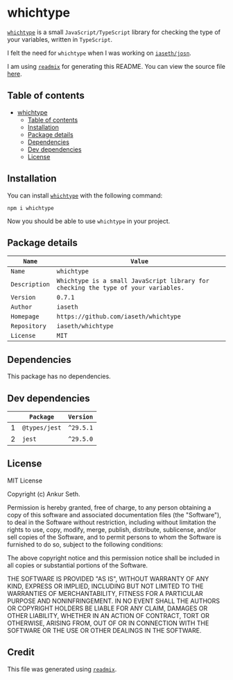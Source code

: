 
# whichtype
[`whichtype`](https://www.npmjs.com/package/whichtype) is a small `JavaScript/TypeScript` library for checking the type of your variables, written in `TypeScript`.

I felt the need for `whichtype` when I was working on [`iaseth/josn`](https://github.com/iaseth/josn).

I am using [`readmix`](https://github.com/iaseth/readmix) for generating this README.
You can view the source file [here](https://github.com/iaseth/whichtype/blob/master/README.md.rx).


## Table of contents
* [whichtype](#whichtype)
    * [Table of contents](#table-of-contents)
    * [Installation](#installation)
    * [Package details](#package-details)
    * [Dependencies](#dependencies)
    * [Dev dependencies](#dev-dependencies)
    * [License](#license)


## Installation
You can install [`whichtype`](https://www.npmjs.com/package/whichtype) with the following command:
```
npm i whichtype
```
Now you should be able to use `whichtype` in your project.


## Package details
| `Name`        | `Value`                                                                            |
| ------------- | ---------------------------------------------------------------------------------- |
| `Name`        | `whichtype`                                                                        |
| `Description` | `Whichtype is a small JavaScript library for checking the type of your variables.` |
| `Version`     | `0.7.1`                                                                            |
| `Author`      | `iaseth`                                                                           |
| `Homepage`    | `https://github.com/iaseth/whichtype`                                              |
| `Repository`  | `iaseth/whichtype`                                                                 |
| `License`     | `MIT`                                                                              |



## Dependencies
This package has no dependencies.


## Dev dependencies
|     | `Package`     | `Version`   |
| --- | ------------- | ----------- |
| 1   | `@types/jest` | `^29.5.1`   |
| 2   | `jest`        | `^29.5.0`   |



## License
MIT License

Copyright (c) Ankur Seth.

Permission is hereby granted, free of charge, to any person obtaining a copy
of this software and associated documentation files (the "Software"), to deal
in the Software without restriction, including without limitation the rights
to use, copy, modify, merge, publish, distribute, sublicense, and/or sell
copies of the Software, and to permit persons to whom the Software is
furnished to do so, subject to the following conditions:

The above copyright notice and this permission notice shall be included in all
copies or substantial portions of the Software.

THE SOFTWARE IS PROVIDED "AS IS", WITHOUT WARRANTY OF ANY KIND, EXPRESS OR
IMPLIED, INCLUDING BUT NOT LIMITED TO THE WARRANTIES OF MERCHANTABILITY,
FITNESS FOR A PARTICULAR PURPOSE AND NONINFRINGEMENT. IN NO EVENT SHALL THE
AUTHORS OR COPYRIGHT HOLDERS BE LIABLE FOR ANY CLAIM, DAMAGES OR OTHER
LIABILITY, WHETHER IN AN ACTION OF CONTRACT, TORT OR OTHERWISE, ARISING FROM,
OUT OF OR IN CONNECTION WITH THE SOFTWARE OR THE USE OR OTHER DEALINGS IN THE
SOFTWARE.


## Credit

This file was generated using [`readmix`](https://github.com/iaseth/readmix).


